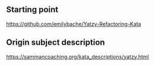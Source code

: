## Starting point
https://github.com/emilybache/Yatzy-Refactoring-Kata

## Origin subject description
https://sammancoaching.org/kata_descriptions/yatzy.html
